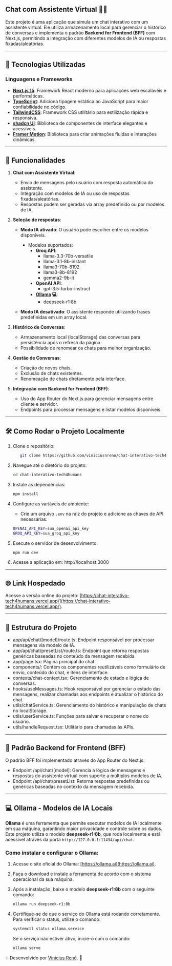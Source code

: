 ## Chat com Assistente Virtual 🤖💬

Este projeto é uma aplicação que simula um chat interativo com um assistente virtual. Ele utiliza armazenamento local para gerenciar o histórico de conversas e implementa o padrão **Backend for Frontend (BFF)** com Next.js, permitindo a integração com diferentes modelos de IA ou respostas fixadas/aleatórias.

---

## 🚀 Tecnologias Utilizadas

### Linguagens e Frameworks

- **[Next.js 15](https://nextjs.org/)**: Framework React moderno para aplicações web escaláveis e performáticas.
- **[TypeScript](https://www.typescriptlang.org/)**: Adiciona tipagem estática ao JavaScript para maior confiabilidade no código.
- **[TailwindCSS](https://tailwindcss.com/)**: Framework CSS utilitário para estilização rápida e responsiva.
- **[shadcn UI](https://shadcn.dev/)**: Biblioteca de componentes de interface elegantes e acessíveis.
- **[Framer Motion](https://www.framer.com/motion/)**: Biblioteca para criar animações fluidas e interações dinâmicas.

---

## 📝 Funcionalidades

1. **Chat com Assistente Virtual**:

   - Envio de mensagens pelo usuário com resposta automática do assistente.
   - Integração com modelos de IA ou uso de respostas fixadas/aleatórias.
   - Respostas podem ser geradas via array predefinido ou por modelos de IA.

2. **Seleção de respostas**:

   - **Modo IA ativado**: O usuário pode escolher entre os modelos disponíveis.
     - Modelos suportados:
       - **Groq API**:
         - llama-3.3-70b-versatile
         - llama-3.1-8b-instant
         - llama3-70b-8192
         - llama3-8b-8192
         - gemma2-9b-it
       - **OpenAI API**:
         - gpt-3.5-turbo-instruct
       - **[Ollama](#-💻-ollama---modelos-de-ia-locais) 💻**:
         - deepseek-r1:8b
   
   - **Modo IA desativado**: O assistente responde utilizando frases predefinidas em um array local.

3. **Histórico de Conversas**:

   - Armazenamento local (localStorage) das conversas para persistência após o refresh da página.
   - Possibilidade de renomear os chats para melhor organização.

4. **Gestão de Conversas**:

   - Criação de novos chats.
   - Exclusão de chats existentes.
   - Renomeação de chats diretamente pela interface.

5. **Integração com Backend for Frontend (BFF)**:
   - Uso do App Router do Next.js para gerenciar mensagens entre cliente e servidor.
   - Endpoints para processar mensagens e listar modelos disponíveis.

---

## 🛠️ Como Rodar o Projeto Localmente

1. Clone o repositório:

   ```bash
      git clone https://github.com/viniciusnreno/chat-interativo-tech4humans.git
   ```

2. Navegue até o diretório do projeto:

   ```bash
   cd chat-interativo-tech4humans
   ```

3. Instale as dependências:

   ```bash
   npm install
   ```

4. Configure as variáveis de ambiente:

   - Crie um arquivo `.env` na raiz do projeto e adicione as chaves de API necessárias:

   ```bash
   OPENAI_API_KEY=sua_openai_api_key
   GROQ_API_KEY=sua_groq_api_key
   ```

6. Execute o servidor de desenvolvimento:

   ```bash
   npm run dev
   ```

7. Acesse a aplicação em: http://localhost:3000

---

## 🌐 Link Hospedado

Acesse a versão online do projeto: [https://chat-interativo-tech4humans.vercel.app/](https://chat-interativo-tech4humans.vercel.app/).

---

## 🌟 Estrutura do Projeto

- app/api/chat/[model]/route.ts: Endpoint responsável por processar mensagens via modelo de IA.
- app/api/chat/presetList/route.ts: Endpoint que retorna respostas genéricas baseadas no conteúdo da mensagem recebida.
- app/page.tsx: Página principal do chat.
- components/: Contém os componentes reutilizáveis como formulário de envio, conteúdo do chat, e itens de interface.
- contexts/chat-context.tsx: Gerenciamento de estado e lógica de conversas.
- hooks/useMessages.ts: Hook responsável por gerenciar o estado das mensagens, realizar chamadas aos endpoints e atualizar o histórico do chat.
- utils/chatService.ts: Gerenciamento do histórico e manipulação de chats no localStorage.
- utils/userService.ts: Funções para salvar e recuperar o nome do usuário.
- utils/handleRequest.tsx: Utilitário para chamadas às APIs.

---

## 📜 Padrão Backend for Frontend (BFF)

O padrão BFF foi implementado através do App Router do Next.js:

- Endpoint /api/chat/[model]: Gerencia a lógica de mensagens e respostas do assistente virtual com suporte a múltiplos modelos de IA.
- Endpoint /api/chat/presetList: Retorna respostas predefinidas ou genéricas baseadas no contexto da mensagem recebida.

---

## 💻 Ollama - Modelos de IA Locais

**Ollama** é uma ferramenta que permite executar modelos de IA localmente em sua máquina, garantindo maior privacidade e controle sobre os dados. Este projeto utiliza o modelo **deepseek-r1:8b**, que roda localmente e está acessível através da porta `http://127.0.0.1:11434/api/chat`.

### Como instalar e configurar o Ollama:

1. Acesse o site oficial do Ollama: [https://ollama.ai](https://ollama.ai).
2. Faça o download e instale a ferramenta de acordo com o sistema operacional da sua máquina.
3. Após a instalação, baixe o modelo **deepseek-r1:8b** com o seguinte comando:
   
   ```bash
   ollama run deepseek-r1:8b
   ```
   
4. Certifique-se de que o serviço do Ollama está rodando corretamente. Para verificar o status, utilize o comando:

   ```bash
   systemctl status ollama.service
   ```
   
   Se o serviço não estiver ativo, inicie-o com o comando:
   
   ```bash
   ollama serve
   ```

💡 Desenvolvido por [Vinicius Renó](https://viniciusreno.vercel.app/). 🚀
